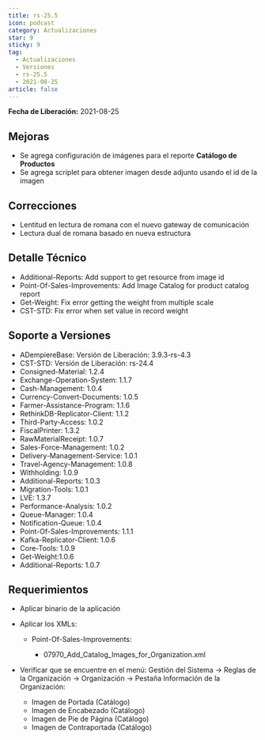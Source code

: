 ```yaml
---
title: rs-25.5
icon: podcast
category: Actualizaciones
star: 9
sticky: 9
tag:
  - Actualizaciones
  - Versiones
  - rs-25.5
  - 2021-08-25
article: false
---
```


**Fecha de Liberación:** 2021-08-25

## Mejoras

- Se agrega configuración de imágenes para el reporte **Catálogo de Productos**
- Se agrega scriplet para obtener imagen desde adjunto usando el id de la imagen

## Correcciones

- Lentitud en lectura de romana con el nuevo gateway de comunicación
- Lectura dual de romana basado en nueva estructura

## Detalle Técnico

- Additional-Reports: Add support to get resource from image id
- Point-Of-Sales-Improvements: Add Image Catalog for product catalog report
- Get-Weight: Fix error getting the weight from multiple scale
- CST-STD: Fix error when set value in record weight

## Soporte a Versiones

- ADempiereBase: Versión de Liberación: 3.9.3-rs-4.3
- CST-STD: Versión de Liberación: rs-24.4
- Consigned-Material: 1.2.4
- Exchange-Operation-System: 1.1.7
- Cash-Management: 1.0.4
- Currency-Convert-Documents: 1.0.5
- Farmer-Assistance-Program: 1.1.6
- RethinkDB-Replicator-Client: 1.1.2
- Third-Party-Access: 1.0.2
- FiscalPrinter: 1.3.2
- RawMaterialReceipt: 1.0.7
- Sales-Force-Management: 1.0.2
- Delivery-Management-Service: 1.0.1
- Travel-Agency-Management: 1.0.8
- Withholding: 1.0.9
- Additional-Reports: 1.0.3
- Migration-Tools: 1.0.1
- LVE: 1.3.7
- Performance-Analysis: 1.0.2
- Queue-Manager: 1.0.4
- Notification-Queue: 1.0.4
- Point-Of-Sales-Improvements: 1.1.1
- Kafka-Replicator-Client: 1.0.6
- Core-Tools: 1.0.9
- Get-Weight:1.0.6
- Additional-Reports: 1.0.7

## Requerimientos

- Aplicar binario de la aplicación

- Aplicar los XMLs:
  
  - Point-Of-Sales-Improvements:
  
    - 07970_Add_Catalog_Images_for_Organization.xml
  
- Verificar que se encuentre en el menú: Gestión del Sistema -> Reglas de la Organización -> Organización -> Pestaña Información de la Organización:

  - Imagen de Portada (Catálogo)
  - Imagen de Encabezado (Catálogo)
  - Imagen de Pie de Página (Catálogo)
  - Imagen de Contraportada (Catálogo)
